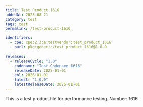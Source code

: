 ```yaml
---
title: Test Product 1616
addedAt: 2025-08-21
category: test
tags: test
permalink: /test-product-1616

identifiers:
  - cpe: cpe:2.3:a:testvendor:test_product_1616
  - purl: pkg:generic/test_product_1616@1.0.0

releases:
  - releaseCycle: "1.0"
    codename: "Test Codename 1616"
    releaseDate: 2025-01-01
    eol: 2026-01-01
    latest: "1.0.0"
    latestReleaseDate: 2025-01-01
---
```


This is a test product file for performance testing. Number: 1616
